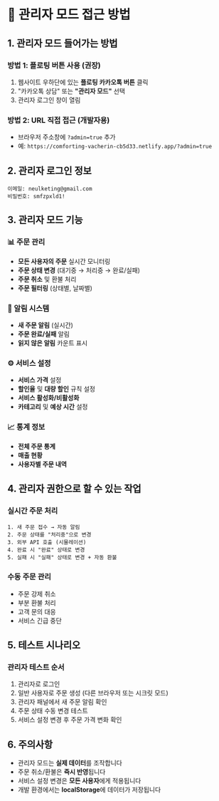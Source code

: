 # 🔑 관리자 모드 접근 방법

## 1. 관리자 모드 들어가는 방법

### 방법 1: 플로팅 버튼 사용 (권장)
1. 웹사이트 우하단에 있는 **플로팅 카카오톡 버튼** 클릭
2. "카카오톡 상담" 또는 **"관리자 모드"** 선택
3. 관리자 로그인 창이 열림

### 방법 2: URL 직접 접근 (개발자용)
- 브라우저 주소창에 `?admin=true` 추가
- 예: `https://comforting-vacherin-cb5d33.netlify.app/?admin=true`

## 2. 관리자 로그인 정보

```
이메일: neulketing@gmail.com
비밀번호: smfzpxld1!
```

## 3. 관리자 모드 기능

### 📊 주문 관리
- **모든 사용자의 주문** 실시간 모니터링
- **주문 상태 변경** (대기중 → 처리중 → 완료/실패)
- **주문 취소** 및 환불 처리
- **주문 필터링** (상태별, 날짜별)

### 🔔 알림 시스템
- **새 주문 알림** (실시간)
- **주문 완료/실패** 알림
- **읽지 않은 알림** 카운트 표시

### ⚙️ 서비스 설정
- **서비스 가격** 설정
- **할인율** 및 **대량 할인** 규칙 설정
- **서비스 활성화/비활성화**
- **카테고리** 및 **예상 시간** 설정

### 📈 통계 정보
- **전체 주문 통계**
- **매출 현황**
- **사용자별 주문 내역**

## 4. 관리자 권한으로 할 수 있는 작업

### 실시간 주문 처리
```
1. 새 주문 접수 → 자동 알림
2. 주문 상태를 "처리중"으로 변경
3. 외부 API 호출 (시뮬레이션)
4. 완료 시 "완료" 상태로 변경
5. 실패 시 "실패" 상태로 변경 + 자동 환불
```

### 수동 주문 관리
- 주문 강제 취소
- 부분 환불 처리
- 고객 문의 대응
- 서비스 긴급 중단

## 5. 테스트 시나리오

### 관리자 테스트 순서
1. 관리자로 로그인
2. 일반 사용자로 주문 생성 (다른 브라우저 또는 시크릿 모드)
3. 관리자 패널에서 새 주문 알림 확인
4. 주문 상태 수동 변경 테스트
5. 서비스 설정 변경 후 주문 가격 변화 확인

## 6. 주의사항

- 관리자 모드는 **실제 데이터**를 조작합니다
- 주문 취소/환불은 **즉시 반영**됩니다
- 서비스 설정 변경은 **모든 사용자**에게 적용됩니다
- 개발 환경에서는 **localStorage**에 데이터가 저장됩니다
